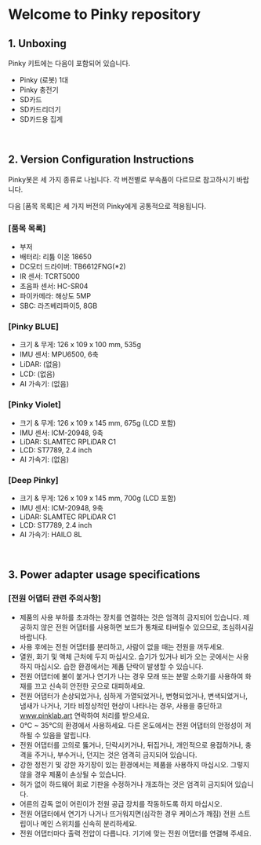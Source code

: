 # Welcome to Pinky repository

## 1. Unboxing
Pinky 키트에는 다음이 포함되어 있습니다.
- Pinky (로봇) 1대
- Pinky 충전기
- SD카드
- SD카드리더기
- SD카드용 집게
<br>

## 2. Version Configuration Instructions
Pinky봇은 세 가지 종류로 나뉩니다. 각 버전별로 부속품이 다르므로 참고하시기 바랍니다.

다음 [품목 목록]은 세 가지 버전의 Pinky에게 공통적으로 적용됩니다.

### [품목 목록]
- 부저
- 배터리: 리튬 이온 18650
- DC모터 드라이버: TB6612FNG(*2)
- IR 센서: TCRT5000
- 초음파 센서: HC-SR04
- 파이카메라: 해상도 5MP
- SBC: 라즈베리파이5, 8GB

### [Pinky BLUE]
- 크기 & 무게: 126 x 109 x 100 mm, 535g
- IMU 센서: MPU6500, 6축
- LiDAR: (없음)
- LCD: (없음)
- AI 가속기: (없음)

### [Pinky Violet]
- 크기 & 무게: 126 x 109 x 145 mm, 675g (LCD 포함)
- IMU 센서: ICM-20948, 9축
- LiDAR: SLAMTEC RPLiDAR C1
- LCD: ST7789, 2.4 inch
- AI 가속기: (없음)

### [Deep Pinky]
- 크기 & 무게: 126 x 109 x 145 mm, 700g (LCD 포함)
- IMU 센서: ICM-20948, 9축
- LiDAR: SLAMTEC RPLiDAR C1
- LCD: ST7789, 2.4 inch
- AI 가속기: HAILO 8L
<br>

## 3. Power adapter usage specifications
### [전원 어댑터 관련 주의사항]
- 제품의 사용 부하를 초과하는 장치를 연결하는 것은 엄격히 금지되어 있습니다. 제공하지 않은 전원 어댑터를 사용하면 보드가 통채로 타버릴수 있으므로, 조심하시길 바랍니다.
- 사용 후에는 전원 어댑터를 분리하고, 사람이 없을 때는 전원을 꺼두세요.
- 열원, 화기 및 액체 근처에 두지 마십시오. 습기가 있거나 비가 오는 곳에서는 사용하지 마십시오. 습한 환경에서는 제품 단락이 발생할 수 있습니다.
- 전원 어댑터에 불이 붙거나 연기가 나는 경우 모래 또는 분말 소화기를 사용하여 화재를 끄고 신속히 안전한 곳으로 대피하세요.
- 전원 어댑터가 손상되었거나, 심하게 가열되었거나, 변형되었거나, 변색되었거나, 냄새가 나거나, 기타 비정상적인 현상이 나타나는 경우, 사용을 중단하고 www.pinklab.art 연락하여 처리를 받으세요.
- 0°C ~ 35°C의 환경에서 사용하세요. 다른 온도에서는 전원 어댑터의 안정성이 저하될 수 있음을 알립니다.
- 전원 어댑터를 고의로 뚫거나, 단락시키거나, 뒤집거나, 개인적으로 용접하거나, 충격을 주거나, 부수거나, 던지는 것은 엄격히 금지되어 있습니다.
- 강한 정전기 및 강한 자기장이 있는 환경에서는 제품을 사용하지 마십시오. 그렇지 않을 경우 제품이 손상될 수 있습니다.
- 허가 없이 하드웨어 회로 기판을 수정하거나 개조하는 것은 엄격히 금지되어 있습니다.
- 어른의 감독 없이 어린이가 전원 공급 장치를 작동하도록 하지 마십시오.
- 전원 어댑터에서 연기가 나거나 뜨거워지면(심각한 경우 케이스가 깨짐) 전원 스트립이나 메인 스위치를 신속히 분리하세요.
- 전원 어댑터마다 출력 전압이 다릅니다. 기기에 맞는 전원 어댑터를 연결해 주세요.
